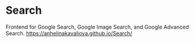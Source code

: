 # Search
Frontend for Google Search, Google Image Search, and Google Advanced Search.
https://anhelinakavaliova.github.io/Search/
